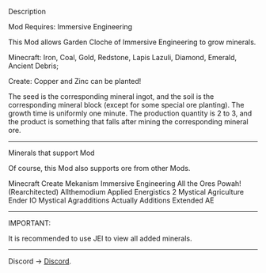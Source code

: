 Description

Mod Requires: Immersive Engineering

This Mod allows Garden Cloche of Immersive Engineering to grow minerals.

Minecraft: Iron, Coal, Gold, Redstone, Lapis Lazuli, Diamond, Emerald, Ancient Debris;

Create: Copper and Zinc can be planted!

The seed is the corresponding mineral ingot, and the soil is the corresponding mineral block (except for some special ore planting). The growth time is uniformly one minute. The production quantity is 2 to 3, and the product is something that falls after mining the corresponding mineral ore.
___________________________________________________________________________________________________________________________________________________________________________________________________________________________
Minerals that support Mod

Of course, this Mod also supports ore from other Mods.

Minecraft
Create
Mekanism
Immersive Engineering
All the Ores
Powah! (Rearchitected)
Allthemodium
Applied Energistics 2
Mystical Agriculture
Ender IO
Mystical Agradditions
Actually Additions
Extended AE
___________________________________________________________________________________________________________________________________________________________________________________________________________________________
IMPORTANT:

It is recommended to use JEI to view all added minerals.
___________________________________________________________________________________________________________________________________________________________________________________________________________________________
Discord -> [Discord]([https://discord.gg/JbUSenKsWr]).
